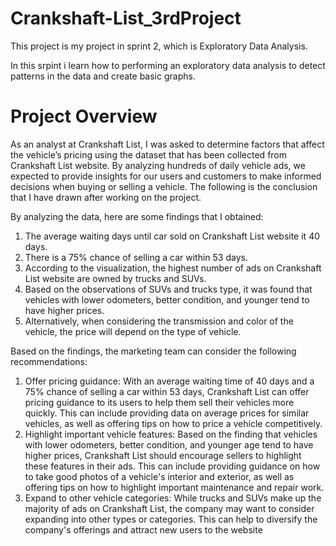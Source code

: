 # Crankshaft-List_3rdProject
This project is my project in sprint 2, which is Exploratory Data Analysis.

In this srpint i learn how to performing an exploratory data analysis to detect patterns in the data and create basic graphs.

# Project Overview

As an analyst at Crankshaft List, I was asked to determine factors that affect the vehicle’s pricing using the dataset that has been collected from Crankshaft List website. By analyzing hundreds of daily vehicle ads, we expected to provide insights for our users and customers to make informed decisions when buying or selling a vehicle. The following is the conclusion that I have drawn after working on the project.

By analyzing the data, here are some findings that I obtained:
  1.	The average waiting days until car sold on Crankshaft List website it 40 days.
  2.	There is a 75% chance of selling a car within 53 days.
  3.	According to the visualization, the highest number of ads on Crankshaft List website are owned by trucks and SUVs.
  4.	Based on the observations of SUVs and trucks type, it was found that vehicles with lower odometers, better condition, and younger tend to have higher prices.
  5.	Alternatively, when considering the transmission and color of the vehicle, the price will depend on the type of vehicle.

Based on the findings, the marketing team can consider the following recommendations:
  1.	Offer pricing guidance: With an average waiting time of 40 days and a 75% chance of selling a car within 53 days, Crankshaft List can offer pricing guidance to its users to help them sell their vehicles more quickly. This can include providing data on average prices for similar vehicles, as well as offering tips on how to price a vehicle competitively.
  2.	Highlight important vehicle features: Based on the finding that vehicles with lower odometers, better condition, and younger age tend to have higher prices, Crankshaft List should encourage sellers to highlight these features in their ads. This can include providing guidance on how to take good photos of a vehicle's interior and exterior, as well as offering tips on how to highlight important maintenance and repair work.
  3.	Expand to other vehicle categories: While trucks and SUVs make up the majority of ads on Crankshaft List, the company may want to consider expanding into other types or categories. This can help to diversify the company's offerings and attract new users to the website
